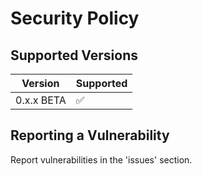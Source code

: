 # Security Policy

## Supported Versions

| Version | Supported          |
| ------- | ------------------ |
| 0.x.x BETA   | :white_check_mark: |


## Reporting a Vulnerability

Report vulnerabilities in the 'issues' section.

